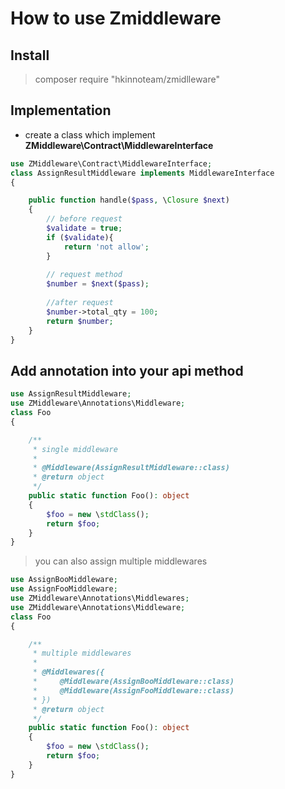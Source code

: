 # How to use Zmiddleware  

## Install  
> composer require "hkinnoteam/zmidlleware"  

## Implementation
* create a class which implement **ZMiddleware\Contract\MiddlewareInterface**
```php
use ZMiddleware\Contract\MiddlewareInterface;
class AssignResultMiddleware implements MiddlewareInterface
{

    public function handle($pass, \Closure $next)
    {
        // before request
        $validate = true;
        if ($validate){
            return 'not allow';
        }
        
        // request method
        $number = $next($pass);
        
        //after request
        $number->total_qty = 100;
        return $number;
    }
}
```
## Add annotation into your api method
```php
use AssignResultMiddleware;
use ZMiddleware\Annotations\Middleware;
class Foo
{

    /**
     * single middleware
     * 
     * @Middleware(AssignResultMiddleware::class)
     * @return object
     */
    public static function Foo(): object
    {
        $foo = new \stdClass();
        return $foo;
    }
}
```
> you can also assign multiple middlewares  
```php
use AssignBooMiddleware;
use AssignFooMiddleware;
use ZMiddleware\Annotations\Middlewares;
use ZMiddleware\Annotations\Middleware;
class Foo
{

    /**
     * multiple middlewares
     *
     * @Middlewares({
     *     @Middleware(AssignBooMiddleware::class)
     *     @Middleware(AssignFooMiddleware::class)
     * })
     * @return object
     */
    public static function Foo(): object
    {
        $foo = new \stdClass();
        return $foo;
    }
}
```